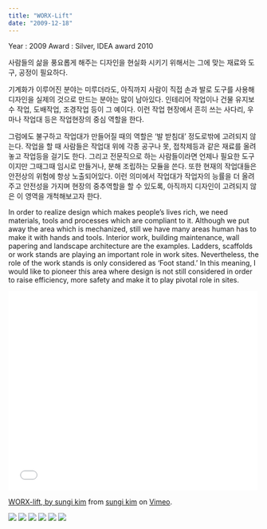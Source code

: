 ```yaml
---
title: "WORX-Lift"
date: "2009-12-18"
---
```


Year : 2009 
Award : Silver, IDEA award 2010

사람들의 삶을 풍요롭게 해주는 디자인을 현실화 시키기 위해서는 그에 맞는 재료와 도구, 공정이 필요하다.

기계화가 이루어진 분야는 미루더라도, 아직까지 사람이 직접 손과 발로 도구를 사용해 디자인을 실제의 것으로 만드는 분야는 많이 남아있다. 인테리어 작업이나 건물 유지보수 작업, 도배작업, 조경작업 등이 그 예이다. 이런 작업 현장에서 흔히 쓰는 사다리, 우마나 작업대 등은 작업현장의 중심 역할을 한다.

그럼에도 불구하고 작업대가 만들어질 때의 역할은 ‘발 받침대’ 정도로밖에 고려되지 않는다. 작업을 할 때 사람들은 작업대 위에 각종 공구나 못, 접착제등과 같은 재료를 올려놓고 작업등을 걸기도 한다. 그리고 전문직으로 하는 사람들이라면 언제나 필요한 도구이지만 그때그때 임시로 만들거나, 분해 조립하는 모듈을 쓴다. 또한 현재의 작업대들은 안전상의 위험에 항상 노출되어있다. 이런 의미에서 작업대가 작업자의 능률을 더 올려주고 안전성을 가지며 현장의 중추역할을 할 수 있도록, 아직까지 디자인이 고려되지 않은 이 영역을 개척해보고자 한다.

In order to realize design which makes people’s lives rich, we need materials, tools and processes which are compliant to it. Although we put away the area which is mechanized, still we have many areas human has to make it with hands and tools. Interior work, building maintenance, wall papering and landscape architecture are the examples. Ladders, scaffolds or work stands are playing an important role in work sites. Nevertheless, the role of the work stands is only considered as ‘Foot stand.’ In this meaning, I would like to pioneer this area where design is not still considered in order to raise efficiency, more safety and make it to play pivotal role in sites.

<iframe src="//player.vimeo.com/video/7699675" height="400" width="500" allowfullscreen frameborder="0"></iframe>

[WORX-lift, by sungi kim](http://vimeo.com/7699675) from [sungi kim](http://vimeo.com/sungikim) on [Vimeo](https://vimeo.com).

![](/photo/make/WORX-Lift-1.jpg)
![](/photo/make/WORX-Lift-2.jpg)
![](/photo/make/WORX-Lift-3.jpg)
![](/photo/make/WORX-Lift-4.jpg)
![](/photo/make/WORX-Lift-5.jpg)
![](/photo/make/WORX-Lift-6.jpg)
